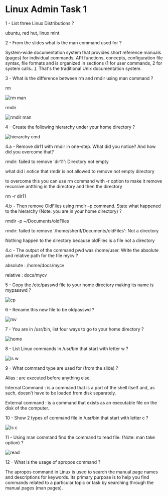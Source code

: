 # Linux Admin Task 1

1 - List three Linux Distributions ?

ubuntu, red hut, linux mint

2 - From the slides what is the man command used for ?

System-wide documentation system that provides short reference manuals (pages) for individual
commands, API functions, concepts, configuration file syntax, file formats and is organized in sections
(1 for user commands, 2 for system calls...). That's the traditional Unix documentation system.

3 - What is the difference between rm and rmdir using man command ?

rm 

![rm man](https://github.com/Khedr05/ITI_Android_Automotive_Track/blob/main/00_Linux_Admin/00_LinuxAdmin_Task1/Snip/man%20rm.png)

rmdir

![rmdir man](https://github.com/Khedr05/ITI_Android_Automotive_Track/blob/main/00_Linux_Admin/00_LinuxAdmin_Task1/Snip/man%20rmdir.png)

4 - Create the following hierarchy under your home directory ? 

![hierarchy cmd](https://github.com/Khedr05/ITI_Android_Automotive_Track/blob/main/00_Linux_Admin/00_LinuxAdmin_Task1/Snip/create%20hierarchy.png)

4.a - Remove dir11 with rmdir in one-step. What did you notice? And how did you
overcome that?

rmdir: failed to remove 'dir11': Directory not empty

what did i notice that rmdir is not allowed to remove not empty directory 

to overcome this you can use rm command with -r option to make it remove recursive antthing in the directory and then the directory

rm -r dir11

4.b - Then remove OldFiles using rmdir –p command. State what happened to the
hierarchy (Note: you are in your home directory) ?

rmdir -p ~/Documents/oldFiles

rmdir: failed to remove '/home/sherif/Documents/oldFiles': Not a directory

Nothing happen to the directory because oldFiles is a file not a directory

4.c - The output of the command pwd was /home/user. Write the absolute and
relative path for the file mycv ?

absolute : /home/docs/mycv

relative : docs/mycv

5 - Copy the /etc/passwd file to your home directory making its name is mypasswd ? 

![cp](https://github.com/Khedr05/ITI_Android_Automotive_Track/blob/main/00_Linux_Admin/00_LinuxAdmin_Task1/Snip/copy.png)

6 - Rename this new file to be oldpasswd ? 

![mv](https://github.com/Khedr05/ITI_Android_Automotive_Track/blob/main/00_Linux_Admin/00_LinuxAdmin_Task1/Snip/copy.png)

7 - You are in /usr/bin, list four ways to go to your home directory ? 

![home](https://github.com/Khedr05/ITI_Android_Automotive_Track/blob/main/00_Linux_Admin/00_LinuxAdmin_Task1/Snip/copy.png)

8 - List Linux commands in /usr/bin that start with letter w ? 

![ls w](https://github.com/Khedr05/ITI_Android_Automotive_Track/blob/main/00_Linux_Admin/00_LinuxAdmin_Task1/Snip/copy.png)

9 - What command type are used for (from the slide) ? 

Alias : are executed before anything else.

Internal Command : is a command that is a part of the shell itself and, as such,
doesn’t have to be loaded from disk separately.

External command : is a command that exists as an executable file on the
disk of the computer.

10 - Show 2 types of command file in /usr/bin that start with letter c ? 

![ls c](https://github.com/Khedr05/ITI_Android_Automotive_Track/blob/main/00_Linux_Admin/00_LinuxAdmin_Task1/Snip/copy.png)

11 - Using man command find the command to read file. (Note: man take option) ?

![read](https://github.com/Khedr05/ITI_Android_Automotive_Track/blob/main/00_Linux_Admin/00_LinuxAdmin_Task1/Snip/copy.png)

12 - What is the usage of apropos command ?

The apropos command in Linux is used to search the manual page names and descriptions for keywords. Its primary purpose is to help you find commands related to a particular topic or task by searching through the manual pages (man pages).











